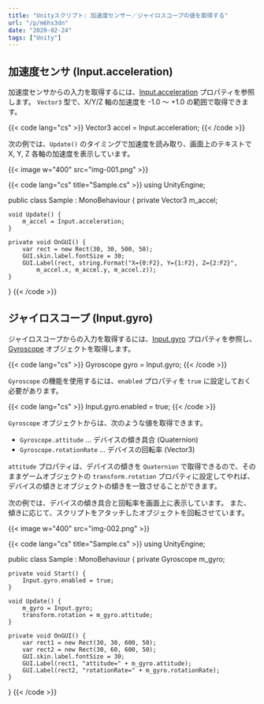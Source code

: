 ```yaml
---
title: "Unityスクリプト: 加速度センサー／ジャイロスコープの値を取得する"
url: "/p/m6hs3dn"
date: "2020-02-24"
tags: ["Unity"]
---
```


加速度センサ (Input.acceleration)
----

加速度センサからの入力を取得するには、[Input.acceleration](https://docs.unity3d.com/jp/current/ScriptReference/Input-acceleration.html) プロパティを参照します。
`Vector3` 型で、X/Y/Z 軸の加速度を -1.0 〜 +1.0 の範囲で取得できます。

{{< code lang="cs" >}}
Vector3 accel = Input.acceleration;
{{< /code >}}

次の例では、`Update()` のタイミングで加速度を読み取り、画面上のテキストで X, Y, Z 各軸の加速度を表示しています。

{{< image w="400" src="img-001.png" >}}

{{< code lang="cs" title="Sample.cs" >}}
using UnityEngine;

public class Sample : MonoBehaviour {
    private Vector3 m_accel;

    void Update() {
        m_accel = Input.acceleration;
    }

    private void OnGUI() {
        var rect = new Rect(30, 30, 500, 50);
        GUI.skin.label.fontSize = 30;
        GUI.Label(rect, string.Format("X={0:F2}, Y={1:F2}, Z={2:F2}",
            m_accel.x, m_accel.y, m_accel.z));
    }
}
{{< /code >}}


ジャイロスコープ (Input.gyro)
----

ジャイロスコープからの入力を取得するには、[Input.gyro](https://docs.unity3d.com/jp/current/ScriptReference/Input-gyro.html) プロパティを参照し、[Gyroscope](https://docs.unity3d.com/jp/current/ScriptReference/Gyroscope.html) オブジェクトを取得します。

{{< code lang="cs" >}}
Gyroscope gyro = Input.gyro;
{{< /code >}}

`Gyroscope` の機能を使用するには、`enabled` プロパティを `true` に設定しておく必要があります。

{{< code lang="cs" >}}
Input.gyro.enabled = true;
{{< /code >}}

`Gyroscope` オブジェクトからは、次のような値を取得できます。

- `Gyroscope.attitude` ... デバイスの傾き具合 (Quaternion)
- `Gyroscope.rotationRate` ... デバイスの回転率 (Vector3)

`attitude` プロパティは、デバイスの傾きを `Quaternion` で取得できるので、そのままゲームオブジェクトの `transform.rotation` プロパティに設定してやれば、デバイスの傾きとオブジェクトの傾きを一致させることができます。

次の例では、デバイスの傾き具合と回転率を画面上に表示しています。
また、傾きに応じて、スクリプトをアタッチしたオブジェクトを回転させています。

{{< image w="400" src="img-002.png" >}}

{{< code lang="cs" title="Sample.cs" >}}
using UnityEngine;

public class Sample : MonoBehaviour {
    private Gyroscope m_gyro;

    private void Start() {
        Input.gyro.enabled = true;
    }

    void Update() {
        m_gyro = Input.gyro;
        transform.rotation = m_gyro.attitude;
    }

    private void OnGUI() {
        var rect1 = new Rect(30, 30, 600, 50);
        var rect2 = new Rect(30, 60, 600, 50);
        GUI.skin.label.fontSize = 30;
        GUI.Label(rect1, "attitude=" + m_gyro.attitude);
        GUI.Label(rect2, "rotationRate=" + m_gyro.rotationRate);
    }
}
{{< /code >}}

